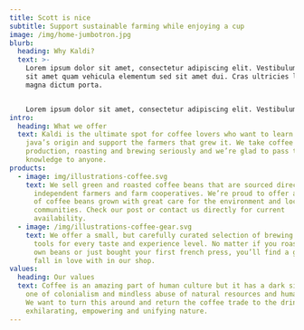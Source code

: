 ```yaml
---
title: Scott is nice
subtitle: Support sustainable farming while enjoying a cup
image: /img/home-jumbotron.jpg
blurb:
  heading: Why Kaldi?
  text: >-
    Lorem ipsum dolor sit amet, consectetur adipiscing elit. Vestibulum ac diam
    sit amet quam vehicula elementum sed sit amet dui. Cras ultricies ligula sed
    magna dictum porta.


    Lorem ipsum dolor sit amet, consectetur adipiscing elit. Vestibulum ac diam sit amet quam vehicula elementum sed sit amet dui. Curabitur arcu erat, accumsan id imperdiet et, porttitor at sem.
intro:
  heading: What we offer
  text: Kaldi is the ultimate spot for coffee lovers who want to learn about their
    java’s origin and support the farmers that grew it. We take coffee
    production, roasting and brewing seriously and we’re glad to pass that
    knowledge to anyone.
products:
  - image: img/illustrations-coffee.svg
    text: We sell green and roasted coffee beans that are sourced directly from
      independent farmers and farm cooperatives. We’re proud to offer a variety
      of coffee beans grown with great care for the environment and local
      communities. Check our post or contact us directly for current
      availability.
  - image: /img/illustrations-coffee-gear.svg
    text: We offer a small, but carefully curated selection of brewing gear and
      tools for every taste and experience level. No matter if you roast your
      own beans or just bought your first french press, you’ll find a gadget to
      fall in love with in our shop.
values:
  heading: Our values
  text: Coffee is an amazing part of human culture but it has a dark side too –
    one of colonialism and mindless abuse of natural resources and human lives.
    We want to turn this around and return the coffee trade to the drink’s
    exhilarating, empowering and unifying nature.
---
```

